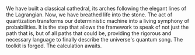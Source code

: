 We have built a classical cathedral, its arches following the elegant lines of the Lagrangian. Now, we have breathed life into the stone. The act of quantization transforms our deterministic machine into a living symphony of probabilities. It is the step that allows the framework to speak of not just the path that is, but of all paths that could be, providing the rigorous and necessary language to finally describe the universe's quantum song. The toolkit is forged. The calculation awaits.